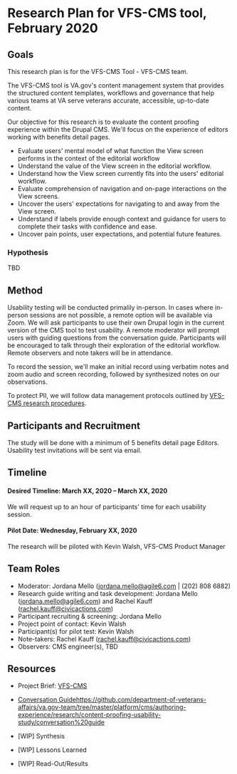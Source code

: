# Research Plan for VFS-CMS tool, February 2020

## Goals
This research plan is for the VFS-CMS Tool - VFS-CMS team.

The VFS-CMS tool is VA.gov's content management system that provides the structured content templates, workflows and governance that help various teams at VA serve veterans accurate, accessible, up-to-date content.

Our objective for this research is to evaluate the content proofing experience within the Drupal CMS. We'll focus on the experience of editors working with benefits detail pages. 
* Evaluate users' mental model of what function the View screen performs in the context of the editorial workflow
* Understand the value of the View screen in the editorial workflow.
* Understand how the View screen currently fits into the users' editorial workflow.
* Evaluate comprehension of navigation and on-page interactions on the View screens.
* Uncover the users' expectations for navigating to and away from the View screen.
* Understand if labels provide enough context and guidance for users to complete their tasks with confidence and ease.
* Uncover pain points, user expectations, and potential future features.


### Hypothesis
TBD

## Method	
Usability testing will be conducted primalily in-person. In cases where in-person sessions are not possible, a remote option will be available via Zoom. We will ask participants to use their own Drupal login in the current version of the CMS tool to test usability. A remote moderator will prompt users with guiding questions from the conversation guide. Participants will be encouraged to talk through their exploration of the editorial workflow. Remote observers and note takers will be in attendance.

To record the session, we'll make an initial record using verbatim notes and zoom audio and screen recording, followed by synthesized notes on our observations.

To protect PII, we will follow data management protocols outlined by [VFS-CMS research procedures](https://github.com/department-of-veterans-affairs/va.gov-team/tree/master/platform/cms/authoring-experience/research/research-procedures).

## Participants and Recruitment	
The study will be done with a minimum of 5 benefits detail page Editors.
Usability test invitations will be sent via email. 

## Timeline

#### Desired Timeline: March XX, 2020 – March XX, 2020
We will request up to an hour of participants' time for each usability session.

#### Pilot Date: Wednesday, February XX, 2020
The research will be piloted with Kevin Walsh, VFS-CMS Product Manager 

## Team Roles 	
- Moderator: Jordana Mello (jordana.mello@agile6.com | (202) 808 6882)
- Research guide writing and task development: Jordana Mello (jordana.mello@agile6.com) and Rachel Kauff (rachel.kauff@civicactions.com)
- Participant recruiting & screening:	Jordana Mello
- Project point of contact:	Kevin Walsh
- Participant(s) for pilot test: Kevin Walsh
- Note-takers: Rachel Kauff (rachel.kauff@civicactions.com)
- Observers: CMS engineer(s), TBD 

## Resources	
* Project Brief: [VFS-CMS](https://github.com/department-of-veterans-affairs/va.gov-team/tree/master/platform/cms)

* [Conversation Guide]()https://github.com/department-of-veterans-affairs/va.gov-team/tree/master/platform/cms/authoring-experience/research/content-proofing-usability-study/conversation%20guide

* [WIP] Synthesis	

* [WIP] Lessons Learned

* [WIP] Read-Out/Results
